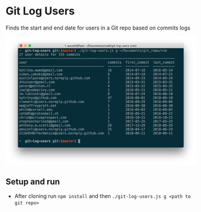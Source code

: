 # Git Log Users
Finds the start and end date for users in a Git repo based on commits logs

![git-log-users](https://raw.githubusercontent.com/amscotti/git-log-users/master/git-log-users.png)

## Setup and run
* After cloning run `npm install` and then `./git-log-users.js g <path to git repo>`